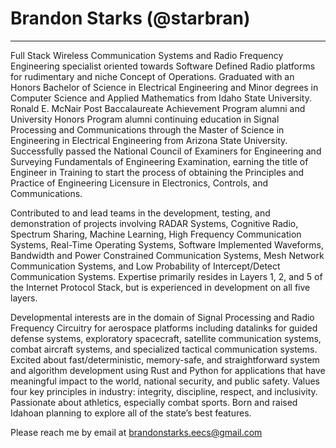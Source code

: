 
# Brandon Starks (@starbran)
---

Full Stack Wireless Communication Systems and Radio Frequency Engineering specialist oriented towards Software Defined Radio platforms for rudimentary and niche Concept of Operations. Graduated with an Honors Bachelor of Science in Electrical Engineering and Minor degrees in Computer Science and Applied Mathematics from Idaho State University. Ronald E. McNair Post Baccalaureate Achievement Program alumni and University Honors Program alumni continuing education in Signal Processing and Communications through the Master of Science in Engineering in Electrical Engineering from Arizona State University. Successfully passed the National Council of Examiners for Engineering and Surveying Fundamentals of Engineering Examination, earning the title of Engineer in Training to start the process of obtaining the Principles and Practice of Engineering Licensure in Electronics, Controls, and Communications.

Contributed to and lead teams in the development, testing, and demonstration of projects involving RADAR Systems, Cognitive Radio, Spectrum Sharing, Machine Learning, High Frequency Communication Systems, Real-Time Operating Systems, Software Implemented Waveforms, Bandwidth and Power Constrained Communication Systems, Mesh Network Communication Systems, and Low Probability of Intercept/Detect Communication Systems. Expertise primarily resides in Layers 1, 2, and 5 of the Internet Protocol Stack, but is experienced in development on all five layers.

Developmental interests are in the domain of Signal Processing and Radio Frequency Circuitry for aerospace platforms including datalinks for guided defense systems, exploratory spacecraft, satellite communication systems, combat aircraft systems, and specialized tactical communication systems. Excited about fast/deterministic, memory-safe, and straightforward system and algorithm development using Rust and Python for applications that have meaningful impact to the world, national security, and public safety. Values four key principles in industry: integrity, discipline, respect, and inclusivity. Passionate about athletics, especially combat sports. Born and raised Idahoan planning to explore all of the state’s best features.

Please reach me by email at <brandonstarks.eecs@gmail.com>

<!---
starbran/starbran is a ✨ special ✨ repository because its `README.md` (this file) appears on your GitHub profile.
You can click the Preview link to take a look at your changes.
--->


